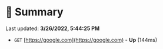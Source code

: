 # 📖 Summary
Last updated: **3/26/2022, 5:44:25 PM**

- `GET` [https://google.com](https://google.com) - **Up** (144ms)
